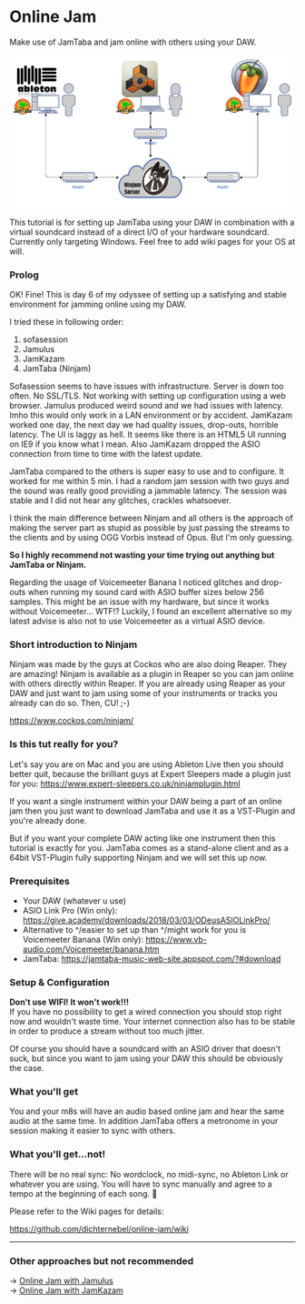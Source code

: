 # Online Jam
Make use of JamTaba and jam online with others using your DAW.

![](Assets/online-jam-diagram-ninjam.jpg)

This tutorial is for setting up JamTaba using your DAW in combination with a virtual soundcard instead of a direct I/O of your hardware soundcard. Currently only targeting Windows. Feel free to add wiki pages for your OS at will.

### Prolog
OK! Fine! This is day 6 of my odyssee of setting up a satisfying and stable environment for jamming online using my DAW.

I tried these in following order:
1. sofasession
2. Jamulus
3. JamKazam
4. JamTaba (Ninjam)

Sofasession seems to have issues with infrastructure. Server is down too often. No SSL/TLS. Not working with setting up configuration using a web browser.
Jamulus produced weird sound and we had issues with latency. Imho this would only work in a LAN environment or by accident.
JamKazam worked one day, the next day we had quality issues, drop-outs, horrible latency. The UI is laggy as hell. It seems like there is an HTML5 UI running on IE9 if you know what I mean. Also JamKazam dropped the ASIO connection from time to time with the latest update.

JamTaba compared to the others is super easy to use and to configure. It worked for me within 5 min. I had a random jam session with two guys and the sound was really good providing a jammable latency. The session was stable and I did not hear any glitches, crackles whatsoever.

I think the main difference between Ninjam and all others is the approach of making the server part as stupid as possible by just passing the streams to the clients and by using OGG Vorbis instead of Opus. But I'm only guessing.

**So I highly recommend not wasting your time trying out anything but JamTaba or Ninjam.**

Regarding the usage of Voicemeeter Banana I noticed glitches and drop-outs when running my sound card with ASIO buffer sizes below 256 samples. This might be an issue with my hardware, but since it works without Voicemeeter... WTF!? Luckily, I found an excellent alternative so my latest advise is also not to use Voicemeeter as a virtual ASIO device.

### Short introduction to Ninjam

Ninjam was made by the guys at Cockos who are also doing Reaper. They are amazing!
Ninjam is available as a plugin in Reaper so you can jam online with others directly within Reaper. If you are already using Reaper as your DAW and just want to jam using some of your instruments or tracks you already can do so. Then, CU! ;-)

https://www.cockos.com/ninjam/

### Is this tut really for you?

Let's say you are on Mac and you are using Ableton Live then you should better quit, because the brilliant guys at Expert Sleepers made a plugin just for you:
https://www.expert-sleepers.co.uk/ninjamplugin.html

If you want a single instrument within your DAW being a part of an online jam then you just want to download JamTaba and use it as a VST-Plugin and you're already done.

But if you want your complete DAW acting like one instrument then this tutorial is exactly for you.
JamTaba comes as a stand-alone client and as a 64bit VST-Plugin fully supporting Ninjam and we will set this up now.

### Prerequisites

* Your DAW (whatever u use)
* ASIO Link Pro (Win only): https://give.academy/downloads/2018/03/03/ODeusASIOLinkPro/
* Alternative to ^/easier to set up than ^/might work for you is Voicemeeter Banana (Win only): https://www.vb-audio.com/Voicemeeter/banana.htm
* JamTaba: https://jamtaba-music-web-site.appspot.com/?#download

### Setup & Configuration

**Don't use WIFI! It won't work!!!**<br/>
If you have no possibility to get a wired connection you should stop right now and wouldn't waste time. Your internet connection also has to be stable in order to produce a stream without too much jitter.

Of course you should have a soundcard with an ASIO driver that doesn't suck, but since you want to jam using your DAW this should be obviously the case.

### What you'll get
You and your m8s will have an audio based online jam and hear the same audio at the same time. In addition JamTaba offers a metronome in your session making it easier to sync with others. 

### What you'll get...not!
There will be no real sync: No wordclock, no midi-sync, no Ableton Link or whatever you are using. You will have to sync manually and agree to a tempo at the beginning of each song. 🤷 

Please refer to the Wiki pages for details:

https://github.com/dichternebel/online-jam/wiki

---
### Other approaches but not recommended

-> [Online Jam with Jamulus](Jamulus.md)<br />
-> [Online Jam with JamKazam](JamKazam.md)<br />
